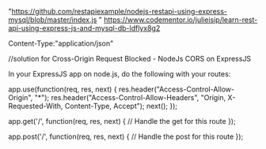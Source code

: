 "https://github.com/restapiexample/nodejs-restapi-using-express-mysql/blob/master/index.js " 
https://www.codementor.io/julieisip/learn-rest-api-using-express-js-and-mysql-db-ldflyx8g2

Content-Type:"application/json"


//solution for Cross-Origin Request Blocked - NodeJs
CORS on ExpressJS

In your ExpressJS app on node.js, do the following with your routes:

app.use(function(req, res, next) {
  res.header("Access-Control-Allow-Origin", "*");
  res.header("Access-Control-Allow-Headers", "Origin, X-Requested-With, Content-Type, Accept");
  next();
});

app.get('/', function(req, res, next) {
  // Handle the get for this route
});

app.post('/', function(req, res, next) {
 // Handle the post for this route
});

